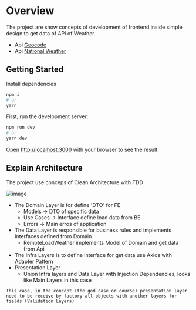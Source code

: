 # Overview

The project are show concepts of development of frontend inside simple design to get data of API of Weather.

 - Api [Geocode](https://geocoding.geo.census.gov/geocoder/Geocoding_Services_API.pdf)
 - Api [National Weather](https://www.weather.gov/documentation/services-web-api)
 
## Getting Started

Install dependencies
```bash
npm i
# or
yarn
```

First, run the development server:

```bash
npm run dev
# or
yarn dev
```

Open [http://localhost:3000](http://localhost:3000) with your browser to see the result.

## Explain Architecture

The project use conceps of Clean Architecture with TDD

![image](https://user-images.githubusercontent.com/25385783/231917377-8955cdfc-410d-4f1a-995a-058728fb83d8.png)

 - The Domain Layer is for define 'DTO' for FE
   - Models -> DTO of specific data
   - Use Cases -> Interface define load data from BE
   - Errors -> Main erros of application
 - The Data Layer is responsible for business rules and implements interfaces defined from Domain
   - RemoteLoadWeather implements Model of Domain and get data from Api
 - The Infra Layers is to define interface for get data use Axios with Adapter Pattern
 - Presentation Layer
   - Union Infra layers and Data Layer with Injection Dependencies, looks like Main Layers in this case
  
  
``` This case, in the concept (the god case or course) presentation layer need to be receive by factory all objects with another layers for fields (Validation Layers) ```
